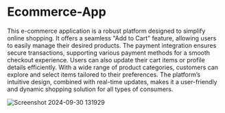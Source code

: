 # Ecommerce-App

This e-commerce application is a robust platform designed to simplify online shopping. It offers a seamless "Add to Cart" feature, allowing users to easily manage their desired products. The payment integration ensures secure transactions, supporting various payment methods for a smooth checkout experience. Users can also update their cart items or profile details efficiently. With a wide range of product categories, customers can explore and select items tailored to their preferences. The platform’s intuitive design, combined with real-time updates, makes it a user-friendly and dynamic shopping solution for all types of consumers.

![Screenshot 2024-09-30 131929](https://github.com/user-attachments/assets/eb492fa5-8b2b-43e5-8bfc-87a79be2afa9)

